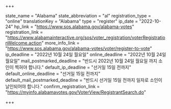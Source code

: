 +++

state_name = "Alabama"
state_abbreviation = "al"
registration_type = "online"
translationKey = "Alabama"
type = "register"
ip_date = "2022-10-24"
hp_link = "https://www.sos.alabama.gov/alabama-votes"
registration_link = "https://www.alabamainteractive.org/sos/voter_registration/voterRegistrationWelcome.action"
more_info_link = "https://www.sos.alabama.gov/alabama-votes/voter/register-to-vote"
ip_deadline = "2022년 10월 24일 월요일"
online_deadline = "2022년 10월 24일 월요일"
mail_postmarked_deadline = "반드시 2022년 10월 24일 월요일 까지 소인이 찍혀야 합니다."
default_ip_deadline = "선거일 15일 전까지"
default_online_deadline = "선거일 15일 전까지"
default_mail_postmarked_deadline = "반드시 선거일 15일 전까지 일자로 소인이 날인되어야 합니다."
confirm_registration_link = "https://myinfo.alabamavotes.gov/VoterView/RegistrantSearch.do"

+++